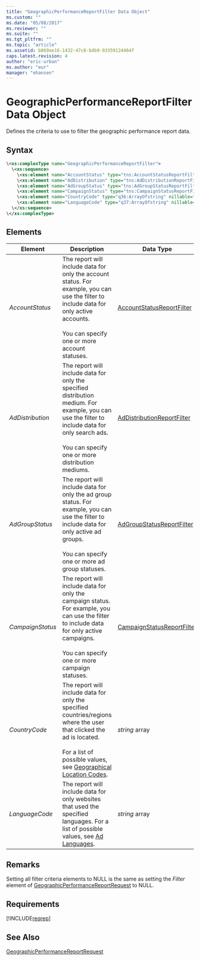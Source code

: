 ```yaml
---
title: "GeographicPerformanceReportFilter Data Object"
ms.custom: ""
ms.date: "05/08/2017"
ms.reviewer: ""
ms.suite: ""
ms.tgt_pltfrm: ""
ms.topic: "article"
ms.assetid: b869ae16-1432-47c8-bdb9-93359124464f
caps.latest.revision: 4
author: "eric-urban"
ms.author: "eur"
manager: "ehansen"
---
```

# GeographicPerformanceReportFilter Data Object
Defines the criteria to use to filter the geographic performance report data.

## Syntax

```xml
\<xs:complexType name="GeographicPerformanceReportFilter">
  \<xs:sequence>
    \<xs:element name="AccountStatus" type="tns:AccountStatusReportFilter" nillable="true" minOccurs="0"/>
    \<xs:element name="AdDistribution" type="tns:AdDistributionReportFilter" nillable="true" minOccurs="0"/>
    \<xs:element name="AdGroupStatus" type="tns:AdGroupStatusReportFilter" nillable="true" minOccurs="0"/>
    \<xs:element name="CampaignStatus" type="tns:CampaignStatusReportFilter" nillable="true" minOccurs="0"/>
    \<xs:element name="CountryCode" type="q36:ArrayOfstring" nillable="true" minOccurs="0" xmlns:q36="http://schemas.microsoft.com/2003/10/Serialization/Arrays"/>
    \<xs:element name="LanguageCode" type="q37:ArrayOfstring" nillable="true" minOccurs="0" xmlns:q37="http://schemas.microsoft.com/2003/10/Serialization/Arrays"/>
  \</xs:sequence>
\</xs:complexType>
```

## <a name="Elements"></a>Elements

|Element|Description|Data Type|Required/Optional|
|-----------|---------------|-------------|---------------------|
|*AccountStatus*|The report will include data for only the account status. For example, you can use the filter to include data for only active accounts.<br /><br />You can specify one or more account statuses.|[AccountStatusReportFilter](../reporting-api/accountstatusreportfilter-value-set.md)|Optional|
|*AdDistribution*|The report will include data for only the specified distribution medium. For example, you can use the filter to include data for only search ads.<br /><br />You can specify one or more distribution mediums.|[AdDistributionReportFilter](../reporting-api/addistributionreportfilter-value-set.md)|Optional|
|*AdGroupStatus*|The report will include data for only the ad group status. For example, you can use the filter to include data for only active ad groups.<br /><br />You can specify one or more ad group statuses.|[AdGroupStatusReportFilter](../reporting-api/adgroupstatusreportfilter-value-set.md)|Optional|
|*CampaignStatus*|The report will include data for only the campaign status. For example, you can use the filter to include data for only active campaigns.<br /><br />You can specify one or more campaign statuses.|[CampaignStatusReportFilter](../reporting-api/campaignstatusreportfilter-value-set.md)|Optional|
|*CountryCode*|The report will include data for only the specified countries/regions where the user that clicked the ad is located.<br /><br />For a list of possible values, see [Geographical Location Codes](https://msdn.microsoft.com/library/bing-ads-geographical-location-codes.aspx).|*string* array|Optional|
|*LanguageCode*|The report will include data for only websites that used the specified languages. For a list of possible values, see [Ad Languages](https://msdn.microsoft.com/library/bing-ads-ad-languages.aspx).|*string* array|Optional|

## Remarks
Setting all filter criteria elements to NULL is the same as setting the *Filter* element of [GeographicPerformanceReportRequest](../reporting-api/geographicperformancereportrequest-data-object.md) to NULL.

## Requirements
[!INCLUDE[reqrep](../reporting-api/includes/reqrep.md)]
## See Also
[GeographicPerformanceReportRequest](../reporting-api/geographicperformancereportrequest-data-object.md)

